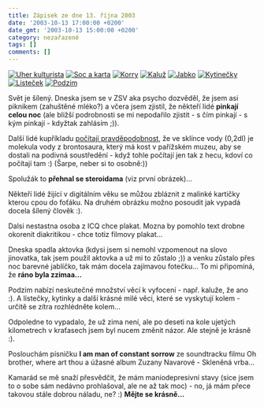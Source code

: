 ```yaml
---
title: Zápisek ze dne 13. října 2003
date: '2003-10-13 17:00:00 +0200'
date_gmt: '2003-10-13 15:00:00 +0200'
category: nezařazené
tags: []
comments: []
---
```

<div >  <a href="/assets/migrated/old-images/uher_kulturista.jpg"><img alt="Uher kulturista" src="/assets/migrated/old-images/uher_kulturista.jpg"></a>  <a href="/assets/migrated/old-images/socakarta.jpg"><img alt="Soc a karta" src="/assets/migrated/old-images/socakarta.jpg"></a>  <a href="/assets/migrated/old-images/korry2.jpg"><img alt="Korry" src="/assets/migrated/old-images/korry2.jpg"></a>  <a href="/assets/migrated/old-images/kaluz.jpg"><img alt="Kaluž" src="/assets/migrated/old-images/kaluz.jpg"></a>  <a href="/assets/migrated/old-images/jabko.jpg"><img alt="Jabko" src="/assets/migrated/old-images/jabko.jpg"></a>  <a href="/assets/migrated/old-images/kytinecky.jpg"><img alt="Kytinečky" src="/assets/migrated/old-images/kytinecky.jpg"></a>  <a href="/assets/migrated/old-images/listecek.jpg"><img alt="Listeček" src="/assets/migrated/old-images/listecek.jpg"></a>  <a href="/assets/migrated/old-images/podzim.jpg"><img alt="Podzim" src="/assets/migrated/old-images/podzim.jpg"></a>  </div>
<p>Svět je šílený. Dneska jsem se v ZSV aka psycho dozvěděl, že jsem asi piknikem (zahuštěné mléko?)  a včera jsem zjistil, že někteří lidé <strong>pinkají celou noc</strong> (ale bližší podrobnosti se mi nepodařilo zjistit -  s čím pinkají - s kým pinkají - kdyžtak zahlásím ;)).</p>
<p>Další lidé kupříkladu  <a href="http://mam.mff.cuni.cz/index.php3?stranka=archiv&menu=1&tn=0&pg=07&cis=1&roc=X">počítají  pravděpodobnost</a>, že ve sklínce vody (0,2dl) je molekula vody z brontosaura, který má kost v pařížském muzeu,  aby se dostali na podivná soustředění - když tohle počítají jen tak z hecu, kdoví co počítají tam :) (Šarpe, neber  si to osobně:))</p>
<p>Spolužák to <strong>přehnal se steroidama</strong> (viz první obrázek)...</p>
<p>Někteří lidé žijící v digitálním věku se můžou zbláznit z malinké kartičky kterou cpou do foťáku.  Na druhém obrázku možno posoudit jak vypadá docela šílený člověk :).</p>
<p>Dalsi nestastna osoba z ICQ chce plakat. Mozna by pomohlo text drobne okorenit diakritikou - chce totiz  filmovy plakat...</p>
<p>Dneska spadla aktovka (kdysi jsem si nemohl vzpomenout na slovo jinovatka, tak jsem použil aktovka  a už mi to zůstalo ;)) a venku zůstalo přes noc barevné jablíčko, tak mám docela zajímavou fotečku...  To mi připomíná, že <strong>ráno byla zzimaa...</strong></p>
<p>Podzim nabízí neskutečné množství věcí k vyfocení - např. kaluže, že ano :). A lístečky, kytinky a další  krásné milé věci, které se vyskytují kolem - určitě se zítra rozhlédněte kolem...</p>
<p>Odpoledne to vypadalo, že už zima není, ale po deseti na kole ujetých kilometrech v kraťasech jsem  byl nucem změnit názor. Ale stejně je krásně :).</p>
<p>Poslouchám písničku <strong>I am man of constant sorrow</strong> ze soundtracku filmu Oh brother, where art thou  a úžasné album Zuzany Navarové - Skleněná vrba...</p>
<p>Kamarád se mě snaží přesvědčit, že mám maniodepresivní stavy (sice jsem to o sobe sám nedávno prohlašoval,  ale ne až tak moc) - no, já mám přece takovou stále dobrou náladu, ne? :) <strong>Mějte se krásně...</strong></p>
